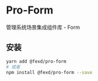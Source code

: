 # Pro-Form

管理系统场景集成组件库 - Form

## 安装

```bash
yarn add @fexd/pro-form
# 或者
npm install @fexd/pro-form --save
```
